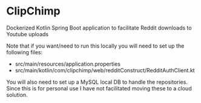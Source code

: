 # ClipChimp

Dockerized Kotlin Spring Boot application to facilitate Reddit downloads to Youtube uploads

Note that if you want/need to run this locally you will need to set up the following files:

* src/main/resources/application.properties
* src/main/kotlin/com/clipchimp/web/redditConstruct/RedditAuthClient.kt

You will also need to set up a MySQL local DB to handle the repositories. Since this is for personal use I have not
facilitated moving these to a cloud solution.
